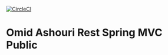 [![CircleCI](https://circleci.com/gh/omidashouri/restspringmvcfivepublic.svg?style=svg)](https://circleci.com/gh/omidashouri/restspringmvcfivepublic)

# Omid Ashouri Rest Spring MVC Public
